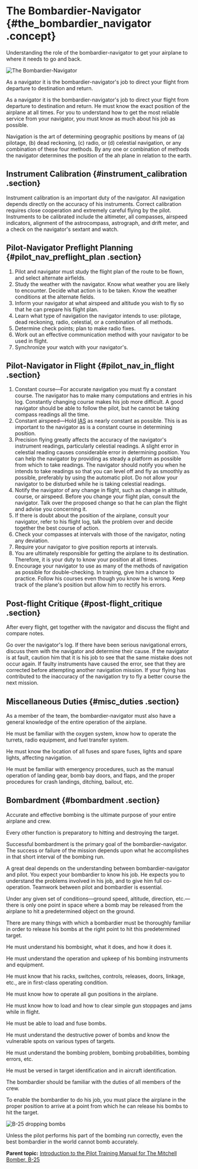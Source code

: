 # The Bombardier-Navigator {#the_bombardier_navigator .concept}

Understanding the role of the bombardier-navigator to get your airplane to where it needs to go and back.

![The Bombardier-Navigator](../images/bombadier_nav.png)

As a navigator it is the bombardier-navigator's job to direct your flight from departure to destination and return.

As a navigator it is the bombardier-navigator's job to direct your flight from departure to destination and return. He must know the exact position of the airplane at all times. For you to understand how to get the most reliable service from your navigator, you must know as much about his job as possible.

Navigation is the art of determining geographic positions by means of \(a\) pilotage, \(b\) dead reckoning, \(c\) radio, or \(d\) celestial navigation, or any combination of these four methods. By any one or combination of methods the navigator determines the position of the ah plane in relation to the earth.

## Instrument Calibration {#instrument_calibration .section}

Instrument calibration is an important duty of the navigator. All navigation depends directly on the accuracy of his instruments. Correct calibration requires close cooperation and extremely careful flying by the pilot. Instruments to be calibrated include the altimeter, all compasses, airspeed indicators, alignment of the astrocompass, astrograph, and drift meter, and a check on the navigator's sextant and watch.

## Pilot-Navigator Preflight Planning {#pilot_nav_preflight_plan .section}

1.  Pilot and navigator must study the flight plan of the route to be flown, and select alternate airfields.
2.  Study the weather with the navigator. Know what weather you are likely to encounter. Decide what action is to be taken. Know the weather conditions at the alternate fields.
3.  Inform your navigator at what airspeed and altitude you wish to fly so that he can prepare his flight plan.
4.  Learn what type of navigation the navigator intends to use: pilotage, dead reckoning, radio, celestial, or a combination of all methods.
5.  Determine check points; plan to make radio fixes.
6.  Work out an effective communication method with your navigator to be used in flight.
7.  Synchronize your watch with your navigator's.

## Pilot-Navigator in Flight {#pilot_nav_in_flight .section}

1.  Constant course—For accurate navigation you must fly a constant course. The navigator has to make many computations and entries in his log. Constantly changing course makes his job more difficult. A good navigator should be able to follow the pilot, but he cannot be taking compass readings all the time.
2.  Constant airspeed—Hold [IAS](../glossentries/gl_IAS.md) as nearly constant as possible. This is as important to the navigator as is a constant course in determining position.
3.  Precision flying greatly affects the accuracy of the navigator's instrument readings, particularly celestial readings. A slight error in celestial reading causes considerable error in determining position. You can help the navigator by providing as steady a platform as possible from which to take readings. The navigator should notify you when he intends to take readings so that you can level off and fly as smoothly as possible, preferably by using the automatic pilot. Do not allow your navigator to be disturbed while he is taking celestial readings.
4.  Notify the navigator of any change in flight, such as change in altitude, course, or airspeed. Before you change your flight plan, consult the navigator. Talk over the proposed change so that he can plan the flight and advise you concerning it.
5.  If there is doubt about the position of the airplane, consult your navigator, refer to his flight log, talk the problem over and decide together the best course of action.
6.  Check your compasses at intervals with those of the navigator, noting any deviation.
7.  Require your navigator to give position reports at intervals.
8.  You are ultimately responsible for getting the airplane to its destination. Therefore, it is your duty to know your position at all times.
9.  Encourage your navigator to use as many of the methods of navigation as possible for double-checking. In training, give him a chance to practice. Follow his courses even though you know he is wrong. Keep track of the plane's position but allow him to rectify his errors.

## Post-flight Critique {#post-flight_critique .section}

After every flight, get together with the navigator and discuss the flight and compare notes.

Go over the navigator's log. If there have been serious navigational errors, discuss them with the navigator and determine their cause. If the navigator is at fault, caution him that it is his job to see that the same mistake does not occur again. If faulty instruments have caused the error, see that they are corrected before attempting another navigation mission. If your flying has contributed to the inaccuracy of the navigation try to fly a better course the next mission.

## Miscellaneous Duties {#misc_duties .section}

As a member of the team, the bombardier-navigator must also have a general knowledge of the entire operation of the airplane.

He must be familiar with the oxygen system, know how to operate the turrets, radio equipment, and fuel transfer system.

He must know the location of all fuses and spare fuses, lights and spare lights, affecting navigation.

He must be familiar with emergency procedures, such as the manual operation of landing gear, bomb bay doors, and flaps, and the proper procedures for crash landings, ditching, bailout, etc.

## Bombardment {#bombardment .section}

Accurate and effective bombing is the ultimate purpose of your entire airplane and crew.

Every other function is preparatory to hitting and destroying the target.

Successful bombardment is the primary goal of the bombardier-navigator. The success or failure of the mission depends upon what he accomplishes in that short interval of the bombing run.

A great deal depends on the understanding between bombardier-navigator and pilot. You expect your bombardier to know his job. He expects you to understand the problems involved in his job, and to give him full co-operation. Teamwork between pilot and bombardier is essential.

Under any given set of conditions—ground speed, altitude, direction, etc.—there is only one point in space where a bomb may be released from the airplane to hit a predetermined object on the ground.

There are many things with which a bombardier must be thoroughly familiar in order to release his bombs at the right point to hit this predetermined target.

He must understand his bombsight, what it does, and how it does it.

He must understand the operation and upkeep of his bombing instruments and equipment.

He must know that his racks, switches, controls, releases, doors, linkage, etc., are in first-class operating condition.

He must know how to operate all gun positions in the airplane.

He must know how to load and how to clear simple gun stoppages and jams while in flight.

He must be able to load and fuse bombs.

He must understand the destructive power of bombs and know the vulnerable spots on various types of targets.

He must understand the bombing problem, bombing probabilities, bombing errors, etc.

He must be versed in target identification and in aircraft identification.

The bombardier should be familiar with the duties of all members of the crew.

To enable the bombardier to do his job, you must place the airplane in the proper position to arrive at a point from which he can release his bombs to hit the target.

![B-25 dropping bombs](../images/bomb_drop.png)

Unless the pilot performs his part of the bombing run correctly, even the best bombardier in the world cannot bomb accurately.

**Parent topic:** [Introduction to the Pilot Training Manual for The Mitchell Bomber, B-25](../topics/introduction_to_the_pilot_training_manual.md)

